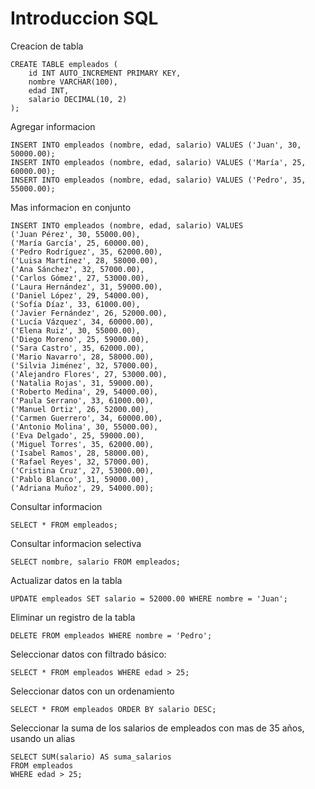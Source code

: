 
# Introduccion SQL


Creacion de tabla
```
CREATE TABLE empleados (
    id INT AUTO_INCREMENT PRIMARY KEY,
    nombre VARCHAR(100),
    edad INT,
    salario DECIMAL(10, 2)
);
```


Agregar informacion
```
INSERT INTO empleados (nombre, edad, salario) VALUES ('Juan', 30, 50000.00);
INSERT INTO empleados (nombre, edad, salario) VALUES ('María', 25, 60000.00);
INSERT INTO empleados (nombre, edad, salario) VALUES ('Pedro', 35, 55000.00);
```


Mas informacion en conjunto
```
INSERT INTO empleados (nombre, edad, salario) VALUES
('Juan Pérez', 30, 55000.00),
('María García', 25, 60000.00),
('Pedro Rodríguez', 35, 62000.00),
('Luisa Martínez', 28, 58000.00),
('Ana Sánchez', 32, 57000.00),
('Carlos Gómez', 27, 53000.00),
('Laura Hernández', 31, 59000.00),
('Daniel López', 29, 54000.00),
('Sofía Díaz', 33, 61000.00),
('Javier Fernández', 26, 52000.00),
('Lucía Vázquez', 34, 60000.00),
('Elena Ruiz', 30, 55000.00),
('Diego Moreno', 25, 59000.00),
('Sara Castro', 35, 62000.00),
('Mario Navarro', 28, 58000.00),
('Silvia Jiménez', 32, 57000.00),
('Alejandro Flores', 27, 53000.00),
('Natalia Rojas', 31, 59000.00),
('Roberto Medina', 29, 54000.00),
('Paula Serrano', 33, 61000.00),
('Manuel Ortiz', 26, 52000.00),
('Carmen Guerrero', 34, 60000.00),
('Antonio Molina', 30, 55000.00),
('Eva Delgado', 25, 59000.00),
('Miguel Torres', 35, 62000.00),
('Isabel Ramos', 28, 58000.00),
('Rafael Reyes', 32, 57000.00),
('Cristina Cruz', 27, 53000.00),
('Pablo Blanco', 31, 59000.00),
('Adriana Muñoz', 29, 54000.00);
```

Consultar informacion
```
SELECT * FROM empleados;
```

Consultar informacion selectiva
```
SELECT nombre, salario FROM empleados;
```

Actualizar datos en la tabla
```
UPDATE empleados SET salario = 52000.00 WHERE nombre = 'Juan';
```

Eliminar un registro de la tabla
```
DELETE FROM empleados WHERE nombre = 'Pedro';
```

Seleccionar datos con filtrado básico:
```
SELECT * FROM empleados WHERE edad > 25;
```

Seleccionar datos con un ordenamiento
```
SELECT * FROM empleados ORDER BY salario DESC;
```

Seleccionar la suma de los salarios de empleados con mas de 35 años, usando un alias
```
SELECT SUM(salario) AS suma_salarios
FROM empleados
WHERE edad > 25;
```

